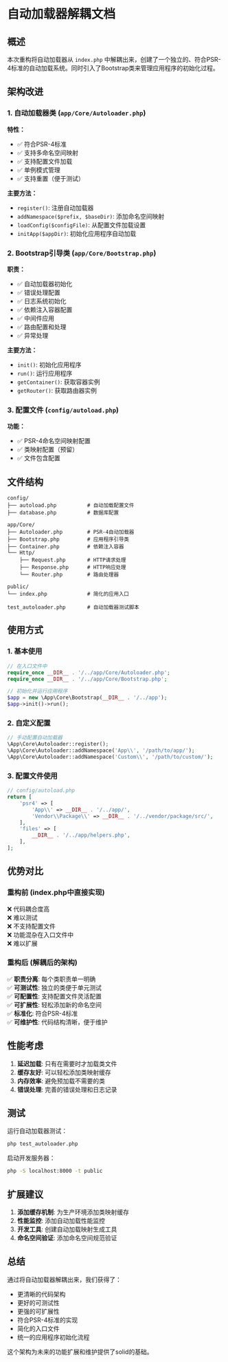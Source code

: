 # 自动加载器解耦文档

## 概述

本次重构将自动加载器从 `index.php` 中解耦出来，创建了一个独立的、符合PSR-4标准的自动加载系统。同时引入了Bootstrap类来管理应用程序的初始化过程。

## 架构改进

### 1. 自动加载器类 (`app/Core/Autoloader.php`)

**特性：**
- ✅ 符合PSR-4标准
- ✅ 支持多命名空间映射
- ✅ 支持配置文件加载
- ✅ 单例模式管理
- ✅ 支持重置（便于测试）

**主要方法：**
- `register()`: 注册自动加载器
- `addNamespace($prefix, $baseDir)`: 添加命名空间映射
- `loadConfig($configFile)`: 从配置文件加载设置
- `initApp($appDir)`: 初始化应用程序自动加载

### 2. Bootstrap引导类 (`app/Core/Bootstrap.php`)

**职责：**
- ✅ 自动加载器初始化
- ✅ 错误处理配置
- ✅ 日志系统初始化
- ✅ 依赖注入容器配置
- ✅ 中间件应用
- ✅ 路由配置和处理
- ✅ 异常处理

**主要方法：**
- `init()`: 初始化应用程序
- `run()`: 运行应用程序
- `getContainer()`: 获取容器实例
- `getRouter()`: 获取路由器实例

### 3. 配置文件 (`config/autoload.php`)

**功能：**
- ✅ PSR-4命名空间映射配置
- ✅ 类映射配置（预留）
- ✅ 文件包含配置

## 文件结构

```
config/
├── autoload.php          # 自动加载配置文件
├── database.php          # 数据库配置

app/Core/
├── Autoloader.php        # PSR-4自动加载器
├── Bootstrap.php         # 应用程序引导类
├── Container.php         # 依赖注入容器
└── Http/
    ├── Request.php       # HTTP请求处理
    ├── Response.php      # HTTP响应处理
    └── Router.php        # 路由处理器

public/
└── index.php             # 简化的应用入口

test_autoloader.php       # 自动加载器测试脚本
```

## 使用方式

### 1. 基本使用

```php
// 在入口文件中
require_once __DIR__ . '/../app/Core/Autoloader.php';
require_once __DIR__ . '/../app/Core/Bootstrap.php';

// 初始化并运行应用程序
$app = new \App\Core\Bootstrap(__DIR__ . '/../app');
$app->init()->run();
```

### 2. 自定义配置

```php
// 手动配置自动加载器
\App\Core\Autoloader::register();
\App\Core\Autoloader::addNamespace('App\\', '/path/to/app/');
\App\Core\Autoloader::addNamespace('Custom\\', '/path/to/custom/');
```

### 3. 配置文件使用

```php
// config/autoload.php
return [
    'psr4' => [
        'App\\' => __DIR__ . '/../app/',
        'Vendor\\Package\\' => __DIR__ . '/../vendor/package/src/',
    ],
    'files' => [
        __DIR__ . '/../app/helpers.php',
    ],
];
```

## 优势对比

### 重构前 (index.php中直接实现)

❌ 代码耦合度高  
❌ 难以测试  
❌ 不支持配置文件  
❌ 功能混杂在入口文件中  
❌ 难以扩展  

### 重构后 (解耦后的架构)

✅ **职责分离**: 每个类职责单一明确  
✅ **可测试性**: 独立的类便于单元测试  
✅ **可配置性**: 支持配置文件灵活配置  
✅ **可扩展性**: 轻松添加新的命名空间  
✅ **标准化**: 符合PSR-4标准  
✅ **可维护性**: 代码结构清晰，便于维护  

## 性能考虑

1. **延迟加载**: 只有在需要时才加载类文件
2. **缓存友好**: 可以轻松添加类映射缓存
3. **内存效率**: 避免预加载不需要的类
4. **错误处理**: 完善的错误处理和日志记录

## 测试

运行自动加载器测试：

```bash
php test_autoloader.php
```

启动开发服务器：

```bash
php -S localhost:8000 -t public
```

## 扩展建议

1. **添加缓存机制**: 为生产环境添加类映射缓存
2. **性能监控**: 添加自动加载性能监控
3. **开发工具**: 创建自动加载映射生成工具
4. **命名空间验证**: 添加命名空间规范验证

## 总结

通过将自动加载器解耦出来，我们获得了：

- 更清晰的代码架构
- 更好的可测试性
- 更强的可扩展性
- 符合PSR-4标准的实现
- 简化的入口文件
- 统一的应用程序初始化流程

这个架构为未来的功能扩展和维护提供了solid的基础。
